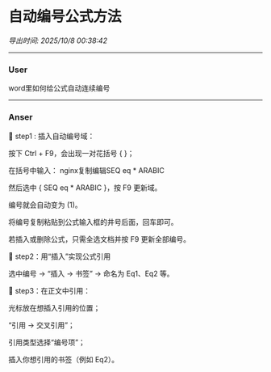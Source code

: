 # 自动编号公式方法

*导出时间: 2025/10/8 00:38:42*

---

### User

word里如何给公式自动连续编号

---

### Anser  

🧷 step1 : 插入自动编号域：


按下 Ctrl + F9，会出现一对花括号 { }；


在括号中输入：
nginx复制编辑SEQ eq \* ARABIC



然后选中 { SEQ eq \* ARABIC }，按 F9 更新域。


编号就会自动变为 (1)。


将编号复制粘贴到公式输入框的井号后面，回车即可。


若插入或删除公式，只需全选文档并按 F9 更新全部编号。



🧷 step2：用“插入”实现公式引用


选中编号 → “插入 → 书签” → 命名为 Eq1、Eq2 等。

🧷 step3：在正文中引用：


光标放在想插入引用的位置；


“引用 → 交叉引用”；


引用类型选择“编号项”；


插入你想引用的书签（例如 Eq2）。


